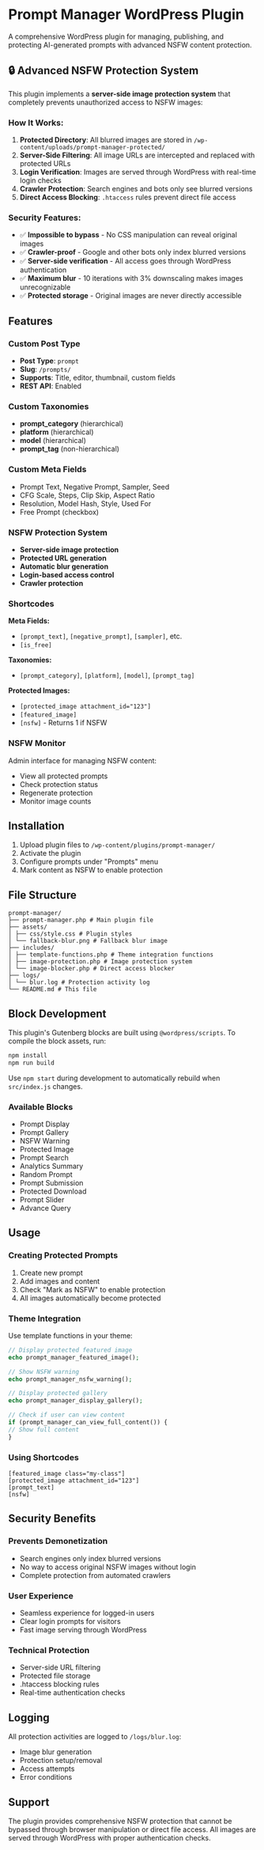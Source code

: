 # Prompt Manager WordPress Plugin

A comprehensive WordPress plugin for managing, publishing, and protecting AI-generated prompts with advanced NSFW content protection.

## 🔒 **Advanced NSFW Protection System**

This plugin implements a **server-side image protection system** that completely prevents unauthorized access to NSFW images:

### **How It Works:**

1. **Protected Directory**: All blurred images are stored in `/wp-content/uploads/prompt-manager-protected/`
2. **Server-Side Filtering**: All image URLs are intercepted and replaced with protected URLs
3. **Login Verification**: Images are served through WordPress with real-time login checks
4. **Crawler Protection**: Search engines and bots only see blurred versions
5. **Direct Access Blocking**: `.htaccess` rules prevent direct file access

### **Security Features:**

- ✅ **Impossible to bypass** - No CSS manipulation can reveal original images
- ✅ **Crawler-proof** - Google and other bots only index blurred versions
- ✅ **Server-side verification** - All access goes through WordPress authentication
- ✅ **Maximum blur** - 10 iterations with 3% downscaling makes images unrecognizable
- ✅ **Protected storage** - Original images are never directly accessible

## Features

### Custom Post Type

- **Post Type**: `prompt`
- **Slug**: `/prompts/`
- **Supports**: Title, editor, thumbnail, custom fields
- **REST API**: Enabled

### Custom Taxonomies

- **prompt_category** (hierarchical)
- **platform** (hierarchical)
- **model** (hierarchical)
- **prompt_tag** (non-hierarchical)

### Custom Meta Fields

- Prompt Text, Negative Prompt, Sampler, Seed
- CFG Scale, Steps, Clip Skip, Aspect Ratio
- Resolution, Model Hash, Style, Used For
- Free Prompt (checkbox)

### NSFW Protection System

- **Server-side image protection**
- **Protected URL generation**
- **Automatic blur generation**
- **Login-based access control**
- **Crawler protection**

### Shortcodes

**Meta Fields:**

- `[prompt_text]`, `[negative_prompt]`, `[sampler]`, etc.
- `[is_free]`

**Taxonomies:**

- `[prompt_category]`, `[platform]`, `[model]`, `[prompt_tag]`

**Protected Images:**

- `[protected_image attachment_id="123"]`
- `[featured_image]`
- `[nsfw]` - Returns 1 if NSFW

### NSFW Monitor

Admin interface for managing NSFW content:

- View all protected prompts
- Check protection status
- Regenerate protection
- Monitor image counts

## Installation

1. Upload plugin files to `/wp-content/plugins/prompt-manager/`
2. Activate the plugin
3. Configure prompts under "Prompts" menu
4. Mark content as NSFW to enable protection

## File Structure

```
prompt-manager/
├── prompt-manager.php # Main plugin file
├── assets/
│ ├── css/style.css # Plugin styles
│ └── fallback-blur.png # Fallback blur image
├── includes/
│ ├── template-functions.php # Theme integration functions
│ ├── image-protection.php # Image protection system
│ └── image-blocker.php # Direct access blocker
├── logs/
│ └── blur.log # Protection activity log
└── README.md # This file
```

## Block Development

This plugin's Gutenberg blocks are built using `@wordpress/scripts`. To compile the block assets, run:

```bash
npm install
npm run build
```

Use `npm start` during development to automatically rebuild when `src/index.js` changes.

### Available Blocks

- Prompt Display
- Prompt Gallery
- NSFW Warning
- Protected Image
- Prompt Search
- Analytics Summary
- Random Prompt
- Prompt Submission
- Protected Download
- Prompt Slider
- Advance Query


## Usage

### Creating Protected Prompts

1. Create new prompt
2. Add images and content
3. Check "Mark as NSFW" to enable protection
4. All images automatically become protected

### Theme Integration

Use template functions in your theme:

```php
// Display protected featured image
echo prompt_manager_featured_image();

// Show NSFW warning
echo prompt_manager_nsfw_warning();

// Display protected gallery
echo prompt_manager_display_gallery();

// Check if user can view content
if (prompt_manager_can_view_full_content()) {
// Show full content
}
```

### Using Shortcodes

```
[featured_image class="my-class"]
[protected_image attachment_id="123"]
[prompt_text]
[nsfw]
```

## Security Benefits

### **Prevents Demonetization**

- Search engines only index blurred versions
- No way to access original NSFW images without login
- Complete protection from automated crawlers

### **User Experience**

- Seamless experience for logged-in users
- Clear login prompts for visitors
- Fast image serving through WordPress

### **Technical Protection**

- Server-side URL filtering
- Protected file storage
- .htaccess blocking rules
- Real-time authentication checks

## Logging

All protection activities are logged to `/logs/blur.log`:

- Image blur generation
- Protection setup/removal
- Access attempts
- Error conditions

## Support

The plugin provides comprehensive NSFW protection that cannot be bypassed through browser manipulation or direct file access. All images are served through WordPress with proper authentication checks.
